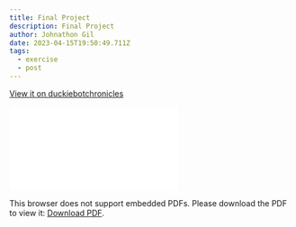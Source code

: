 ```yaml
---
title: Final Project
description: Final Project
author: Johnathon Gil
date: 2023-04-15T19:50:49.711Z
tags:
  - exercise
  - post
---
```


<a href="https://sites.google.com/ualberta.ca/duckiebotchronicles/the-chapters/final-chapter-project">View it on duckiebotchronicles</a>

<object data="/static/file/final.pdf" type="application/pdf" width="750px" height="750px">
    <embed src="/static/file/final.pdf" type="application/pdf">
      <p>This browser does not support embedded PDFs. Please download the PDF to view it: 
      <a href="/static/file/final.pdf">Download PDF</a>.</p>
    </embed>
</object>
